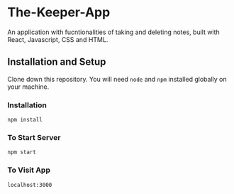 # The-Keeper-App
An application with fucntionalities of taking and deleting notes, built with React, Javascript, CSS and HTML.

## Installation and Setup
Clone down this repository. You will need `node` and `npm` installed globally on your machine.

### Installation
`npm install`

### To Start Server
`npm start`

### To Visit App
`localhost:3000`
